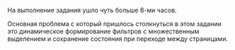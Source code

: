 На выполнение задания ушло чуть больше 8-ми часов.

Основная проблема с который пришлось столкнуться в этом задании это динамическое формирование фильтров с множественным выделением и
сохранение состояния при переходе между страницами.
